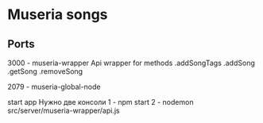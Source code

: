 # Museria songs

## Ports

3000 - museria-wrapper
Api wrapper for methods
  .addSongTags
  .addSong
  .getSong
  .removeSong

2079 - museria-global-node

start app
Нужно две консоли
1 - npm start
2 - nodemon src/server/museria-wrapper/api.js